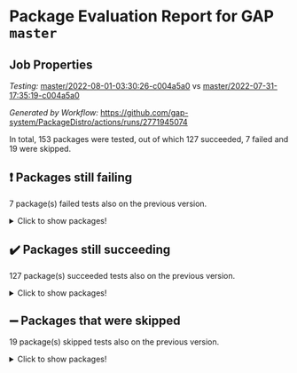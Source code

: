 # Package Evaluation Report for GAP `master`

## Job Properties

*Testing:* [master/2022-08-01-03:30:26-c004a5a0](https://github.com/gap-system/PackageDistro/blob/data/reports/master/2022-08-01-03:30:26-c004a5a0) vs [master/2022-07-31-17:35:19-c004a5a0](https://github.com/gap-system/PackageDistro/blob/data/reports/master/2022-07-31-17:35:19-c004a5a0)

*Generated by Workflow:* https://github.com/gap-system/PackageDistro/actions/runs/2771945074

In total, 153 packages were tested, out of which 127 succeeded, 7 failed and 19 were skipped.

## :exclamation: Packages still failing

7 package(s) failed tests also on the previous version.
<details><summary>Click to show packages!</summary>

- francy 1.2.4 [(failure)](https://github.com/gap-system/PackageDistro/runs/7603736215?check_suite_focus=true)
- hap 1.46 [(failure)](https://github.com/gap-system/PackageDistro/runs/7603737005?check_suite_focus=true)
- packagemanager 1.2 [(failure)](https://github.com/gap-system/PackageDistro/runs/7603738993?check_suite_focus=true)
- qpa 1.33 [(failure)](https://github.com/gap-system/PackageDistro/runs/7603739451?check_suite_focus=true)
- recog 1.3.2 [(failure)](https://github.com/gap-system/PackageDistro/runs/7603739735?check_suite_focus=true)
- semigroups 4.0.0 [(failure)](https://github.com/gap-system/PackageDistro/runs/7603740027?check_suite_focus=true)
- yangbaxter 0.10.0 [(failure)](https://github.com/gap-system/PackageDistro/runs/7603741388?check_suite_focus=true)
</details>

## :heavy_check_mark: Packages still succeeding

127 package(s) succeeded tests also on the previous version.
<details><summary>Click to show packages!</summary>

- ace 5.4 [(success)](https://github.com/gap-system/PackageDistro/runs/7603733560?check_suite_focus=true)
- aclib 1.3.2 [(success)](https://github.com/gap-system/PackageDistro/runs/7603733609?check_suite_focus=true)
- agt 0.2 [(success)](https://github.com/gap-system/PackageDistro/runs/7603733653?check_suite_focus=true)
- alnuth 3.2.1 [(success)](https://github.com/gap-system/PackageDistro/runs/7603733716?check_suite_focus=true)
- anupq 3.2.6 [(success)](https://github.com/gap-system/PackageDistro/runs/7603733765?check_suite_focus=true)
- atlasrep 2.1.2 [(success)](https://github.com/gap-system/PackageDistro/runs/7603733826?check_suite_focus=true)
- autodoc 2022.07.10 [(success)](https://github.com/gap-system/PackageDistro/runs/7603733881?check_suite_focus=true)
- automata 1.15 [(success)](https://github.com/gap-system/PackageDistro/runs/7603733929?check_suite_focus=true)
- automgrp 1.3.2 [(success)](https://github.com/gap-system/PackageDistro/runs/7603733968?check_suite_focus=true)
- autpgrp 1.10.2 [(success)](https://github.com/gap-system/PackageDistro/runs/7603734019?check_suite_focus=true)
- cap 2022.06-05 [(success)](https://github.com/gap-system/PackageDistro/runs/7603734065?check_suite_focus=true)
- caratinterface 2.3.4 [(success)](https://github.com/gap-system/PackageDistro/runs/7603734121?check_suite_focus=true)
- cddinterface 2020.06.24 [(success)](https://github.com/gap-system/PackageDistro/runs/7603734172?check_suite_focus=true)
- circle 1.6.5 [(success)](https://github.com/gap-system/PackageDistro/runs/7603734248?check_suite_focus=true)
- classicpres 1.22 [(success)](https://github.com/gap-system/PackageDistro/runs/7603734296?check_suite_focus=true)
- cohomolo 1.6.10 [(success)](https://github.com/gap-system/PackageDistro/runs/7603734356?check_suite_focus=true)
- congruence 1.2.4 [(success)](https://github.com/gap-system/PackageDistro/runs/7603734418?check_suite_focus=true)
- corelg 1.56 [(success)](https://github.com/gap-system/PackageDistro/runs/7603734475?check_suite_focus=true)
- crime 1.6 [(success)](https://github.com/gap-system/PackageDistro/runs/7603734537?check_suite_focus=true)
- crisp 1.4.5 [(success)](https://github.com/gap-system/PackageDistro/runs/7603734584?check_suite_focus=true)
- crypting 0.10 [(success)](https://github.com/gap-system/PackageDistro/runs/7603734644?check_suite_focus=true)
- cryst 4.1.25 [(success)](https://github.com/gap-system/PackageDistro/runs/7603734699?check_suite_focus=true)
- crystcat 1.1.10 [(success)](https://github.com/gap-system/PackageDistro/runs/7603734768?check_suite_focus=true)
- ctbllib 1.3.4 [(success)](https://github.com/gap-system/PackageDistro/runs/7603734827?check_suite_focus=true)
- cubefree 1.19 [(success)](https://github.com/gap-system/PackageDistro/runs/7603734887?check_suite_focus=true)
- curlinterface 2.2.2 [(success)](https://github.com/gap-system/PackageDistro/runs/7603734952?check_suite_focus=true)
- cvec 2.7.5 [(success)](https://github.com/gap-system/PackageDistro/runs/7603735000?check_suite_focus=true)
- datastructures 0.2.7 [(success)](https://github.com/gap-system/PackageDistro/runs/7603735062?check_suite_focus=true)
- deepthought 1.0.5 [(success)](https://github.com/gap-system/PackageDistro/runs/7603735124?check_suite_focus=true)
- design 1.7 [(success)](https://github.com/gap-system/PackageDistro/runs/7603735289?check_suite_focus=true)
- difsets 2.3.1 [(success)](https://github.com/gap-system/PackageDistro/runs/7603735367?check_suite_focus=true)
- digraphs 1.5.3 [(success)](https://github.com/gap-system/PackageDistro/runs/7603735424?check_suite_focus=true)
- edim 1.3.5 [(success)](https://github.com/gap-system/PackageDistro/runs/7603735486?check_suite_focus=true)
- example 4.3.1 [(success)](https://github.com/gap-system/PackageDistro/runs/7603735554?check_suite_focus=true)
- factint 1.6.3 [(success)](https://github.com/gap-system/PackageDistro/runs/7603735616?check_suite_focus=true)
- ferret 1.0.8 [(success)](https://github.com/gap-system/PackageDistro/runs/7603735703?check_suite_focus=true)
- fga 1.4.0 [(success)](https://github.com/gap-system/PackageDistro/runs/7603735754?check_suite_focus=true)
- fining 1.5 [(success)](https://github.com/gap-system/PackageDistro/runs/7603735802?check_suite_focus=true)
- float 1.0.3 [(success)](https://github.com/gap-system/PackageDistro/runs/7603735865?check_suite_focus=true)
- format 1.4.3 [(success)](https://github.com/gap-system/PackageDistro/runs/7603735929?check_suite_focus=true)
- forms 1.2.8 [(success)](https://github.com/gap-system/PackageDistro/runs/7603735988?check_suite_focus=true)
- fplsa 1.2.5 [(success)](https://github.com/gap-system/PackageDistro/runs/7603736059?check_suite_focus=true)
- fr 2.4.8 [(success)](https://github.com/gap-system/PackageDistro/runs/7603736133?check_suite_focus=true)
- fwtree 1.3 [(success)](https://github.com/gap-system/PackageDistro/runs/7603736295?check_suite_focus=true)
- gbnp 1.0.5 [(success)](https://github.com/gap-system/PackageDistro/runs/7603736430?check_suite_focus=true)
- generalizedmorphismsforcap 2022.05-01 [(success)](https://github.com/gap-system/PackageDistro/runs/7603736510?check_suite_focus=true)
- genss 1.6.6 [(success)](https://github.com/gap-system/PackageDistro/runs/7603736570?check_suite_focus=true)
- gradedringforhomalg 2022.07-01 [(success)](https://github.com/gap-system/PackageDistro/runs/7603736627?check_suite_focus=true)
- grape 4.8.5 [(success)](https://github.com/gap-system/PackageDistro/runs/7603736689?check_suite_focus=true)
- groupoids 1.69 [(success)](https://github.com/gap-system/PackageDistro/runs/7603736737?check_suite_focus=true)
- grpconst 2.6.2 [(success)](https://github.com/gap-system/PackageDistro/runs/7603736812?check_suite_focus=true)
- guarana 0.96.3 [(success)](https://github.com/gap-system/PackageDistro/runs/7603736903?check_suite_focus=true)
- guava 3.16 [(success)](https://github.com/gap-system/PackageDistro/runs/7603736949?check_suite_focus=true)
- hapcryst 0.1.15 [(success)](https://github.com/gap-system/PackageDistro/runs/7603737067?check_suite_focus=true)
- hecke 1.5.3 [(success)](https://github.com/gap-system/PackageDistro/runs/7603737158?check_suite_focus=true)
- help 3.5 [(success)](https://github.com/gap-system/PackageDistro/runs/7603737212?check_suite_focus=true)
- idrel 2.44 [(success)](https://github.com/gap-system/PackageDistro/runs/7603737293?check_suite_focus=true)
- images 1.3.1 [(success)](https://github.com/gap-system/PackageDistro/runs/7603737392?check_suite_focus=true)
- intpic 0.3.0 [(success)](https://github.com/gap-system/PackageDistro/runs/7603737463?check_suite_focus=true)
- io 4.7.2 [(success)](https://github.com/gap-system/PackageDistro/runs/7603737533?check_suite_focus=true)
- irredsol 1.4.3 [(success)](https://github.com/gap-system/PackageDistro/runs/7603737585?check_suite_focus=true)
- json 2.1.0 [(success)](https://github.com/gap-system/PackageDistro/runs/7603737632?check_suite_focus=true)
- jupyterkernel 1.4.1 [(success)](https://github.com/gap-system/PackageDistro/runs/7603737703?check_suite_focus=true)
- jupyterviz 1.5.1 [(success)](https://github.com/gap-system/PackageDistro/runs/7603737771?check_suite_focus=true)
- kan 1.34 [(success)](https://github.com/gap-system/PackageDistro/runs/7603737830?check_suite_focus=true)
- kbmag 1.5.9 [(success)](https://github.com/gap-system/PackageDistro/runs/7603737875?check_suite_focus=true)
- laguna 3.9.5 [(success)](https://github.com/gap-system/PackageDistro/runs/7603737944?check_suite_focus=true)
- liealgdb 2.2.1 [(success)](https://github.com/gap-system/PackageDistro/runs/7603737993?check_suite_focus=true)
- liepring 2.6 [(success)](https://github.com/gap-system/PackageDistro/runs/7603738060?check_suite_focus=true)
- liering 2.4.2 [(success)](https://github.com/gap-system/PackageDistro/runs/7603738110?check_suite_focus=true)
- linearalgebraforcap 2022.06-03 [(success)](https://github.com/gap-system/PackageDistro/runs/7603738159?check_suite_focus=true)
- loops 3.4.2 [(success)](https://github.com/gap-system/PackageDistro/runs/7603738205?check_suite_focus=true)
- lpres 1.0.3 [(success)](https://github.com/gap-system/PackageDistro/runs/7603738251?check_suite_focus=true)
- majoranaalgebras 1.4 [(success)](https://github.com/gap-system/PackageDistro/runs/7603738308?check_suite_focus=true)
- mapclass 1.4.5 [(success)](https://github.com/gap-system/PackageDistro/runs/7603738347?check_suite_focus=true)
- matgrp 0.64 [(success)](https://github.com/gap-system/PackageDistro/runs/7603738386?check_suite_focus=true)
- modisom 2.5.2 [(success)](https://github.com/gap-system/PackageDistro/runs/7603738417?check_suite_focus=true)
- modulepresentationsforcap 2022.05-03 [(success)](https://github.com/gap-system/PackageDistro/runs/7603738464?check_suite_focus=true)
- monoidalcategories 2022.06-07 [(success)](https://github.com/gap-system/PackageDistro/runs/7603738499?check_suite_focus=true)
- nconvex 2020.11-04 [(success)](https://github.com/gap-system/PackageDistro/runs/7603738536?check_suite_focus=true)
- nilmat 1.4.1 [(success)](https://github.com/gap-system/PackageDistro/runs/7603738586?check_suite_focus=true)
- nock 1.5 [(success)](https://github.com/gap-system/PackageDistro/runs/7603738627?check_suite_focus=true)
- normalizinterface 1.3.3 [(success)](https://github.com/gap-system/PackageDistro/runs/7603738684?check_suite_focus=true)
- nq 2.5.8 [(success)](https://github.com/gap-system/PackageDistro/runs/7603738733?check_suite_focus=true)
- numericalsgps 1.3.1 [(success)](https://github.com/gap-system/PackageDistro/runs/7603738796?check_suite_focus=true)
- openmath 11.5.1 [(success)](https://github.com/gap-system/PackageDistro/runs/7603738869?check_suite_focus=true)
- orb 4.8.5 [(success)](https://github.com/gap-system/PackageDistro/runs/7603738928?check_suite_focus=true)
- patternclass 2.4.2 [(success)](https://github.com/gap-system/PackageDistro/runs/7603739058?check_suite_focus=true)
- permut 2.0.4 [(success)](https://github.com/gap-system/PackageDistro/runs/7603739169?check_suite_focus=true)
- polenta 1.3.10 [(success)](https://github.com/gap-system/PackageDistro/runs/7603739226?check_suite_focus=true)
- polymaking 0.8.6 [(success)](https://github.com/gap-system/PackageDistro/runs/7603739294?check_suite_focus=true)
- primgrp 3.4.2 [(success)](https://github.com/gap-system/PackageDistro/runs/7603739345?check_suite_focus=true)
- profiling 2.5.0 [(success)](https://github.com/gap-system/PackageDistro/runs/7603739400?check_suite_focus=true)
- quagroup 1.8.3 [(success)](https://github.com/gap-system/PackageDistro/runs/7603739507?check_suite_focus=true)
- radiroot 2.9 [(success)](https://github.com/gap-system/PackageDistro/runs/7603739563?check_suite_focus=true)
- rcwa 4.7.0 [(success)](https://github.com/gap-system/PackageDistro/runs/7603739622?check_suite_focus=true)
- rds 1.8 [(success)](https://github.com/gap-system/PackageDistro/runs/7603739694?check_suite_focus=true)
- repndecomp 1.2.1 [(success)](https://github.com/gap-system/PackageDistro/runs/7603739803?check_suite_focus=true)
- repsn 3.1.0 [(success)](https://github.com/gap-system/PackageDistro/runs/7603739866?check_suite_focus=true)
- resclasses 4.7.3 [(success)](https://github.com/gap-system/PackageDistro/runs/7603739915?check_suite_focus=true)
- scscp 2.3.1 [(success)](https://github.com/gap-system/PackageDistro/runs/7603739964?check_suite_focus=true)
- sglppow 2.2 [(success)](https://github.com/gap-system/PackageDistro/runs/7603740077?check_suite_focus=true)
- sgpviz 0.999.5 [(success)](https://github.com/gap-system/PackageDistro/runs/7603740141?check_suite_focus=true)
- simpcomp 2.1.14 [(success)](https://github.com/gap-system/PackageDistro/runs/7603740192?check_suite_focus=true)
- singular 2020.12.18 [(success)](https://github.com/gap-system/PackageDistro/runs/7603740258?check_suite_focus=true)
- sla 1.5.3 [(success)](https://github.com/gap-system/PackageDistro/runs/7603740308?check_suite_focus=true)
- smallgrp 1.5 [(success)](https://github.com/gap-system/PackageDistro/runs/7603740357?check_suite_focus=true)
- smallsemi 0.6.13 [(success)](https://github.com/gap-system/PackageDistro/runs/7603740411?check_suite_focus=true)
- sonata 2.9.4 [(success)](https://github.com/gap-system/PackageDistro/runs/7603740464?check_suite_focus=true)
- sophus 1.25 [(success)](https://github.com/gap-system/PackageDistro/runs/7603740522?check_suite_focus=true)
- spinsym 1.5.2 [(success)](https://github.com/gap-system/PackageDistro/runs/7603740577?check_suite_focus=true)
- symbcompcc 1.3.2 [(success)](https://github.com/gap-system/PackageDistro/runs/7603740641?check_suite_focus=true)
- thelma 1.3 [(success)](https://github.com/gap-system/PackageDistro/runs/7603740689?check_suite_focus=true)
- tomlib 1.2.9 [(success)](https://github.com/gap-system/PackageDistro/runs/7603740750?check_suite_focus=true)
- toric 1.9.5 [(success)](https://github.com/gap-system/PackageDistro/runs/7603740783?check_suite_focus=true)
- toricvarieties 2022.07.13 [(success)](https://github.com/gap-system/PackageDistro/runs/7603740841?check_suite_focus=true)
- transgrp 3.6.3 [(success)](https://github.com/gap-system/PackageDistro/runs/7603740904?check_suite_focus=true)
- ugaly 4.0.3 [(success)](https://github.com/gap-system/PackageDistro/runs/7603740951?check_suite_focus=true)
- unipot 1.5 [(success)](https://github.com/gap-system/PackageDistro/runs/7603740999?check_suite_focus=true)
- unitlib 4.1.0 [(success)](https://github.com/gap-system/PackageDistro/runs/7603741040?check_suite_focus=true)
- utils 0.74 [(success)](https://github.com/gap-system/PackageDistro/runs/7603741094?check_suite_focus=true)
- uuid 0.7 [(success)](https://github.com/gap-system/PackageDistro/runs/7603741146?check_suite_focus=true)
- walrus 0.9991 [(success)](https://github.com/gap-system/PackageDistro/runs/7603741197?check_suite_focus=true)
- wedderga 4.10.2 [(success)](https://github.com/gap-system/PackageDistro/runs/7603741233?check_suite_focus=true)
- xmod 2.88 [(success)](https://github.com/gap-system/PackageDistro/runs/7603741277?check_suite_focus=true)
- xmodalg 1.22 [(success)](https://github.com/gap-system/PackageDistro/runs/7603741317?check_suite_focus=true)
- zeromqinterface 0.14 [(success)](https://github.com/gap-system/PackageDistro/runs/7603741439?check_suite_focus=true)
</details>

## :heavy_minus_sign: Packages that were skipped

19 package(s) skipped tests also on the previous version.
<details><summary>Click to show packages!</summary>

- 4ti2interface 2022.03-01 [(skipped)](https://github.com/gap-system/PackageDistro/runs/7603640066?check_suite_focus=true)
- browse 1.8.14 [(skipped)](https://github.com/gap-system/PackageDistro/runs/7603640066?check_suite_focus=true)
- examplesforhomalg 2022.03-01 [(skipped)](https://github.com/gap-system/PackageDistro/runs/7603640066?check_suite_focus=true)
- gapdoc 1.6.5 [(skipped)](https://github.com/gap-system/PackageDistro/runs/7603640066?check_suite_focus=true)
- gauss 2022.03-01 [(skipped)](https://github.com/gap-system/PackageDistro/runs/7603640066?check_suite_focus=true)
- gaussforhomalg 2022.03-01 [(skipped)](https://github.com/gap-system/PackageDistro/runs/7603640066?check_suite_focus=true)
- gradedmodules 2022.03-01 [(skipped)](https://github.com/gap-system/PackageDistro/runs/7603640066?check_suite_focus=true)
- homalg 2022.03-01 [(skipped)](https://github.com/gap-system/PackageDistro/runs/7603640066?check_suite_focus=true)
- homalgtocas 2022.07-01 [(skipped)](https://github.com/gap-system/PackageDistro/runs/7603640066?check_suite_focus=true)
- io_forhomalg 2022.03-01 [(skipped)](https://github.com/gap-system/PackageDistro/runs/7603640066?check_suite_focus=true)
- itc 1.5.1 [(skipped)](https://github.com/gap-system/PackageDistro/runs/7603640066?check_suite_focus=true)
- localizeringforhomalg 2022.03-01 [(skipped)](https://github.com/gap-system/PackageDistro/runs/7603640066?check_suite_focus=true)
- matricesforhomalg 2022.06-01 [(skipped)](https://github.com/gap-system/PackageDistro/runs/7603640066?check_suite_focus=true)
- modules 2022.03-01 [(skipped)](https://github.com/gap-system/PackageDistro/runs/7603640066?check_suite_focus=true)
- polycyclic 2.16 [(skipped)](https://github.com/gap-system/PackageDistro/runs/7603640066?check_suite_focus=true)
- ringsforhomalg 2022.07-01 [(skipped)](https://github.com/gap-system/PackageDistro/runs/7603640066?check_suite_focus=true)
- sco 2022.03-01 [(skipped)](https://github.com/gap-system/PackageDistro/runs/7603640066?check_suite_focus=true)
- toolsforhomalg 2022.05-01 [(skipped)](https://github.com/gap-system/PackageDistro/runs/7603640066?check_suite_focus=true)
- xgap 4.31 [(skipped)](https://github.com/gap-system/PackageDistro/runs/7603640066?check_suite_focus=true)
</details>


